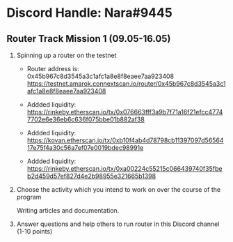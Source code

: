 # Discord Handle: Nara#9445
## Router Track Mission 1 (09.05-16.05)

1) Spinning up a router on the testnet

    - Router address is: 0x45b967c8d3545a3c1afc1a8e8f8eaee7aa923408
      https://testnet.amarok.connextscan.io/router/0x45b967c8d3545a3c1afc1a8e8f8eaee7aa923408
      
     - Addded liquidity: https://rinkeby.etherscan.io/tx/0x076663fff3a9b7f71a16f21efcc47747702e6e36eb6c636f075bbe01b882af38
     
     - Addded liquidity: https://kovan.etherscan.io/tx/0xb10f4ab4d78798cb11397097d5656417e75f4a30c56a7ef07e0019bdec98991e
     
     - Addded liquidity: https://rinkeby.etherscan.io/tx/0xa00224c55215c066439740f35fbeb2d459d57ef827d4e2b98955e321665b1398 

2) Choose the activity which you intend to work on over the course of the program

  
     Writing articles and documentation.
     

3) Answer questions and help others to run router in this Discord channel (1-10 points)

    
